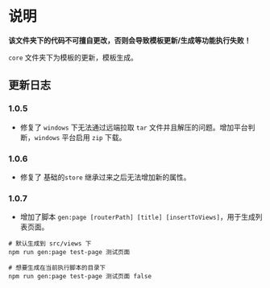 # 说明
__该文件夹下的代码不可擅自更改，否则会导致模板更新/生成等功能执行失败！__

`core` 文件夹下为模板的更新，模板生成。

## 更新日志

### 1.0.5
- 修复了 `windows` 下无法通过远端拉取 `tar` 文件并且解压的问题。增加平台判断，`windows` 平台启用 `zip` 下载。


### 1.0.6
- 修复了 基础的`store` 继承过来之后无法增加新的属性。

### 1.0.7
- 增加了脚本 `gen:page [routerPath] [title] [insertToViews]`，用于生成列表页面。
```shell
# 默认生成到 src/views 下
npm run gen:page test-page 测试页面

# 想要生成在当前执行脚本的目录下
npm run gen:page test-page 测试页面 false
```
